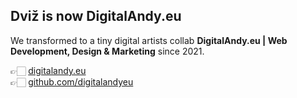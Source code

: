## Dviž is now DigitalAndy.eu

We transformed to a tiny digital artists collab **DigitalAndy.eu | Web Development, Design & Marketing** since 2021.

👉🏻 [digitalandy.eu](https://digitalandy.eu)  
👉🏻 [github.com/digitalandyeu](https://github.com/digitalandyeu)
